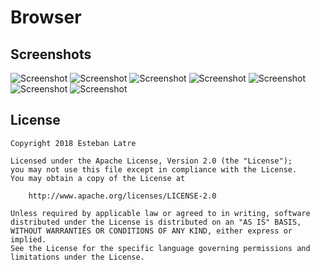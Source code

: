 # Browser

## Screenshots

![Screenshot](art/device-2018-11-11-221852.png)
![Screenshot](art/device-2018-11-11-221954.png)
![Screenshot](art/device-2018-11-11-222114.png)
![Screenshot](art/device-2018-11-11-222126.png)
![Screenshot](art/device-2018-11-11-222208.png)
![Screenshot](art/device-2018-11-11-222245.png)
![Screenshot](art/device-2018-11-11-222302.png)

## License
    Copyright 2018 Esteban Latre

    Licensed under the Apache License, Version 2.0 (the "License");
    you may not use this file except in compliance with the License.
    You may obtain a copy of the License at

        http://www.apache.org/licenses/LICENSE-2.0

    Unless required by applicable law or agreed to in writing, software
    distributed under the License is distributed on an "AS IS" BASIS,
    WITHOUT WARRANTIES OR CONDITIONS OF ANY KIND, either express or implied.
    See the License for the specific language governing permissions and
    limitations under the License.
